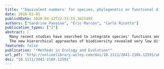 ```yaml
---
title: "‘Equivalent numbers' for species, phylogenetic or functional diversity in a nested hierarchy of multiple scales"
date: 2016-01-01
publishDate: 2020-04-12T22:31:15.362149Z
authors: ["Sandrine Pavoine", "Eric Marcon", "Carlo Ricotta"]
publication_types: ["2"]
abstract: |
  Many recent studies have searched to integrate species' functions and phylogenies in the measurement of biodiversity. To obtain easily interpretable measures, some researchers recommended diversity indices expressed in terms of equivalent numbers of species: the number of equally likely and maximally dissimilar species needed to produce the given value of diversity. Then, biodiversity is often calculated at three scales: within communities ($\alpha$ diversity), among communities ($\beta$ diversity) and in a region ($\gamma$ diversity). These three scales are, however, insufficient to tackle the organization of biodiversity in space because, for most organisms, there is a nested hierarchy of multiple scales characterized by different patterns and processes, from the small neighbourhood to the biosphere. We developed methodologies for analysing species, functional, taxonomic or phylogenetic diversity in a hierarchy of multiple scales using equivalent numbers of species. As an example, we analysed the taxonomic and functional diversity of macroinvertebrate assemblages in the Loire River, France, at four levels: within sites ($\alpha$ diversity), among sites within geological regions ($β_1$ diversity), among geological regions ($\beta_2$ diversity) and at the river scale ($\gamma$ diversity).
  The new hierarchical approaches of biodiversity revealed very low differences among sites within regions and among regions in terms of taxonomy and functional traits (size and diet), despite moderate, significant species turnover among geological regions. We compare our framework with those other authors have developed. We argue that different definitions of $\alpha$, $\beta$, $\gamma$ diversities are used in the literature reflecting different points of view on biodiversity. We make recommendations on how to normalize functional (or phylogenetic) dissimilarities among species to render sites and regions comparable, and discuss the pros and cons of our approach. The hierarchical approaches of biodiversity in terms of ‘equivalent numbers' respond to current demands to obtain intuitive, easily interpretable components of biodiversity. The approaches we propose go beyond current developments by considering a hierarchy of spatial scales and unbalanced sampling design. They will provide powerful tools to detect the ecological and evolutionary processes that act differently at different scales.
featured: false
publication: "*Methods in Ecology and Evolution*"
url_pdf: "http://onlinelibrary.wiley.com/doi/10.1111/2041-210X.12591/abstract"
doi: "10.1111/2041-210X.12591"
---
```


<span class="__dimensions_badge_embed__" data-doi="10.1111/2041-210X.12591"></span><script async src="https://badge.dimensions.ai/badge.js" charset="utf-8"></script>
